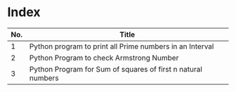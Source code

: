 # Index
|No.|Title|
|-----|-----|
|1| Python program to print all Prime numbers in an Interval|
|2| Python Program to check Armstrong Number|
|3| Python Program for Sum of squares of first n natural numbers|
